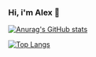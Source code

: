 ### Hi, i'm Alex 👋

[![Anurag's GitHub stats](https://github-readme-stats.vercel.app/api?username=aemendes)](https://github.com/anuraghazra/github-readme-stats)

[![Top Langs](https://github-readme-stats.vercel.app/api/top-langs/?username=aemendes)](https://github.com/anuraghazra/github-readme-stats)



<!--
**aemendes/aemendes** is a ✨ _special_ ✨ repository because its `README.md` (this file) appears on your GitHub profile.

Here are some ideas to get you started:

- 🔭 I’m currently working on ...
- 🌱 I’m currently learning ...
- 👯 I’m looking to collaborate on ...
- 🤔 I’m looking for help with ...
- 💬 Ask me about ...
- 📫 How to reach me: ...
- 😄 Pronouns: ...
- ⚡ Fun fact: ...
-->
